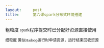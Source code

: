 ```yaml
---
layout:     post
title:      第六课spark分布式环境搭建
---
```

<div id="article_content" class="article_content clearfix csdn-tracking-statistics" data-pid="blog" data-mod="popu_307" data-dsm="post">
								            <link rel="stylesheet" href="https://csdnimg.cn/release/phoenix/template/css/ck_htmledit_views-f76675cdea.css">
						<div class="htmledit_views" id="content_views">
                
<p><span style="font-family:'宋体';">粗粒度 spark程序提交时已分配好资源直接使用</span></p>
<p><span style="font-family:'宋体';"><span style="font-size:12px;"><span style="font-family:'宋体';">细粒度 类似Hadoop运行时申请资源，运行结束回收资源</span></span><br></span></p>
<p style="font-weight:bold;"><span style="font-size:12px;"><span style="font-family:'宋体';"><span style="color:#330033;"></span><br></span></span></p>
            </div>
                </div>